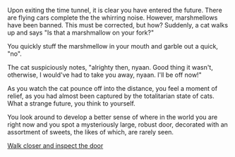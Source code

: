 Upon exiting the time tunnel, it is clear you have entered the future.
There are flying cars complete the the whirring noise.
However, marshmellows have been banned.
This must be corrected, but how?
Suddenly, a cat walks up and says "Is that a marshmallow on your fork?"

You quickly stuff the marshmellow in your mouth and garble out a quick, "no".

The cat suspiciously notes, "alrighty then, nyaan. Good thing it wasn't, otherwise, I would've had to take you away, nyaan. I'll be off now!"

As you watch the cat pounce off into the distance, you feel a moment of relief, 
as you had almost been captured by the totalitarian state of cats. 
What a strange future, you think to yourself.

You look around to develop a better sense of where in the world you are right now 
and you spot a mysteriously large, robust door, 
decorated with an assortment of sweets, the likes of which, are rarely seen.

[Walk closer and inspect the door](../world-war-marshmallows/world-war-marshmallows.md)
